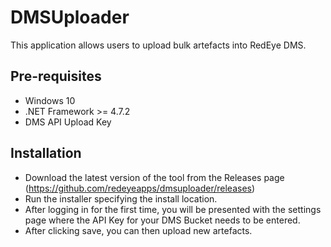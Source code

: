 # DMSUploader
This application allows users to upload bulk artefacts into RedEye DMS.

## Pre-requisites
* Windows 10
* .NET Framework >= 4.7.2
* DMS API Upload Key

## Installation

* Download the latest version of the tool from the Releases page (https://github.com/redeyeapps/dmsuploader/releases)
* Run the installer specifying the install location.
* After logging in for the first time, you will be presented with the settings page where the API Key for your DMS Bucket needs to be entered.
* After clicking save, you can then upload new artefacts.
